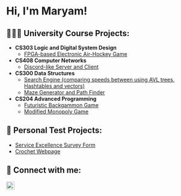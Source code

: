 <h1>Hi, I'm Maryam! </h1>

<h2>👩🏻‍💻 University Course Projects:</h2>

- <b>CS303 Logic and Digital System Design</b>
  - [FPGA-based Electronic Air-Hockey Game](https://github.com/maryambaig105/FPGA-based-air-hockey-game)
- <b>CS408 Computer Networks</b>
  - [Discord-like Server and Client](https://github.com/maryambaig105/Discord-Like-Server-and-Client) 
- <b>CS300 Data Structures</b>
  - [Search Engine (comparing speeds between using AVL trees, Hashtables and vectors)](https://github.com/maryambaig105/Search-Engine)
  - [Maze Generator and Path Finder](https://github.com/maryambaig105/Maze-Generator)
- <b>CS204 Advanced Programming</b>
  - [Futuristic Backgammon Game](https://github.com/maryambaig105/Futuristic-Backgamon)
  - [Modified Monopoly Game](https://github.com/maryambaig105/Modified-Monopoly)

<h2>🎨 Personal Test Projects:</h2>
 
  - [Service Excellence Survey Form](https://github.com/maryambaig105/Survey-form)
  -  [Crochet Webpage](https://github.com/maryambaig105/fun-facts-about-crochet)


<h2> 🤳 Connect with me:</h2>


[<img align="left" alt="JoshMadakor | LinkedIn" width="22px" src="https://cdn.jsdelivr.net/npm/simple-icons@v3/icons/linkedin.svg" />][linkedin]


[linkedin]: https://www.linkedin.com/in/maryam-baig-432417243/

